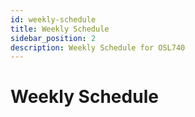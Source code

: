 ```yaml
---
id: weekly-schedule
title: Weekly Schedule
sidebar_position: 2
description: Weekly Schedule for OSL740
---
```


# Weekly Schedule
